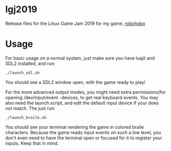# lgj2019
Release files for the Linux Game Jam 2019 for my game, [robohobo](https://max1220.itch.io/robohobo)




# Usage
For basic usage on a normal system, just make sure you have luajit and SDL2
installed, and run:

	./launch_sdl.sh

You should see a SDL2 window open, with the game ready to play!

For the more advanced output modes, you might need extra permissions(for opening
/dev/input/event -devices, to get real keyboard events. You may also need the
launch script, and edit the default input device if your does not match.
The just run:

	./launch_braile.sh

You should see your terminal rendering the game in colored braile characters.
Because the game reads input events on such a low level, you
don't even need to have the terminal open or focused for it to register your
inputs. Keep that in mind.
